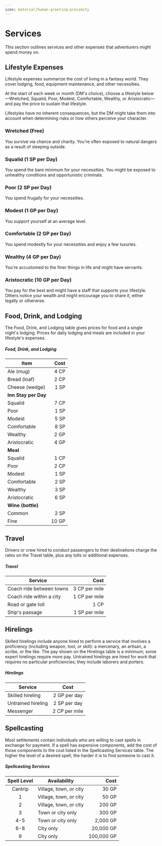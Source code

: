 ```yaml
---
icon: material/human-greeting-proximity
---
```


# Services

This section outlines services and other expenses that adventurers might spend money on.

## Lifestyle Expenses

Lifestyle expenses summarize the cost of living in a fantasy world. They cover lodging, food, equipment maintenance, and other necessities.

At the start of each week or month (DM's choice), choose a lifestyle below—Wretched, Squalid, Poor, Modest, Comfortable, Wealthy, or Aristocratic—and pay the price to sustain that lifestyle.

Lifestyles have no inherent consequences, but the DM might take them into account when determining risks or how others perceive your character.

### Wretched (Free)

You survive via chance and charity. You're often exposed to natural dangers as a result of sleeping outside.

### Squalid (1 SP per Day)

You spend the bare minimum for your necessities. You might be exposed to unhealthy conditions and opportunistic criminals.

### Poor (2 SP per Day)

You spend frugally for your necessities.

### Modest (1 GP per Day)

You support yourself at an average level.

### Comfortable (2 GP per Day)

You spend modestly for your necessities and enjoy a few luxuries.

### Wealthy (4 GP per Day)

You're accustomed to the finer things in life and might have servants.

### Aristocratic (10 GP per Day)

You pay for the best and might have a staff that supports your lifestyle. Others notice your wealth and might encourage you to share it, either legally or otherwise.

## Food, Drink, and Lodging

The Food, Drink, and Lodging table gives prices for food and a single night's lodging. Prices for daily lodging and meals are included in your lifestyle's expenses.

##### Food, Drink, and Lodging

| Item | Cost |
|---|--:|
| Ale (mug) | 4 CP |
| Bread (loaf) | 2 CP |
| Cheese (wedge) | 1 SP |
| **Inn Stay per Day** |  |
| Squalid | 7 CP |
| Poor | 1 SP |
| Modest | 5 SP |
| Comfortable | 8 SP |
| Wealthy | 2 GP |
| Aristocratic | 4 GP |
| **Meal** |  |
| Squalid | 1 CP |
| Poor | 2 CP |
| Modest | 1 SP |
| Comfortable | 2 SP |
| Wealthy | 3 SP |
| Aristocratic | 6 SP |
| **Wine (bottle)** |  |
| Common | 2 SP |
| Fine | 10 GP |

## Travel

Drivers or crew hired to conduct passengers to their destinations charge the rates on the Travel table, plus any tolls or additional expenses.

##### Travel
| Service | Cost |
|---|--:|
| Coach ride between towns | 3 CP per mile |
| Coach ride within a city | 1 CP per mile |
| Road or gate toll | 1 CP |
| Ship's passage | 1 SP per mile |

## Hirelings

Skilled hirelings include anyone hired to perform a service that involves a proficiency (including weapon, tool, or skill): a mercenary, an artisan, a scribe, or the like. The pay shown on the Hirelings table is a minimum; some expert hirelings require more pay. Untrained hirelings are hired for work that requires no particular proficiencies; they include laborers and porters.

##### Hirelings

| Service | Cost |
|---|:-:|
| Skilled hireling | 2 GP per day |
| Untrained hireling | 2 SP per day |
| Messenger | 2 CP per mile |

## Spellcasting

Most settlements contain individuals who are willing to cast spells in exchange for payment. If a spell has expensive components, add the cost of those components to the cost listed in the Spellcasting Services table. The higher the level of a desired spell, the harder it is to find someone to cast it.

##### Spellcasting Services

| Spell Level | Availability | Cost |
|:-:|---|--:|
| Cantrip | Village, town, or city | 30 GP |
| 1 | Village, town, or city | 50 GP |
| 2 | Village, town, or city | 200 GP |
| 3 | Town or city only | 300 GP |
| 4-5 | Town or city only | 2,000 GP |
| 6-8 | City only | 20,000 GP |
| 9 | City only | 100,000 GP |